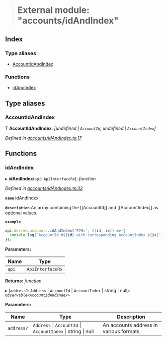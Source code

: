 > # External module: "accounts/idAndIndex"

## Index

### Type aliases

* [AccountIdAndIndex](_accounts_idandindex_.md#accountidandindex)

### Functions

* [idAndIndex](_accounts_idandindex_.md#idandindex)

## Type aliases

###  AccountIdAndIndex

Ƭ **AccountIdAndIndex**: *[undefined | `AccountId`, undefined | `AccountIndex`]*

*Defined in [accounts/idAndIndex.ts:17](https://github.com/polkadot-js/api/blob/9be9782/packages/api-derive/src/accounts/idAndIndex.ts#L17)*

## Functions

###  idAndIndex

▸ **idAndIndex**(`api`: `ApiInterfaceRx`): *function*

*Defined in [accounts/idAndIndex.ts:32](https://github.com/polkadot-js/api/blob/9be9782/packages/api-derive/src/accounts/idAndIndex.ts#L32)*

**`name`** idAndIndex

**`description`** An array containing the [[AccountId]] and [[AccountIndex]] as optional values.

**`example`** 
<BR>

```javascript
api.derive.accounts.idAndIndex('F7Hs', ([id, ix]) => {
  console.log(`AccountId #${id} with corresponding AccountIndex ${ix}`);
});
```

**Parameters:**

Name | Type |
------ | ------ |
`api` | `ApiInterfaceRx` |

**Returns:** *function*

▸ (`address?`: `Address` | `AccountId` | `AccountIndex` | string | null): *`Observable<AccountIdAndIndex>`*

**Parameters:**

Name | Type | Description |
------ | ------ | ------ |
`address?` | `Address` \| `AccountId` \| `AccountIndex` \| string \| null | An accounts address in various formats. |